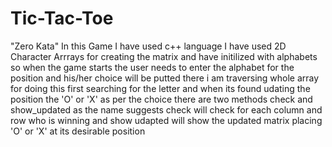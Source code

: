 # Tic-Tac-Toe
"Zero Kata"
In this Game I have used c++ language 
I have used 2D Character Arrrays for creating the matrix and have initilized with alphabets so when the game starts the user needs to enter the alphabet for the position and his/her choice will be putted there i  am traversing whole array for doing this first searching for the letter and when its found udating the position the 'O' or 'X' as per the choice there are two methods check and show_updated as the name suggests check will check for each column and row who is winning and show udapted will show the updated matrix placing 'O' or 'X' at its desirable position 
